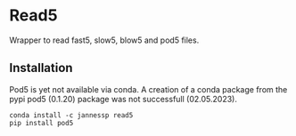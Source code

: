 # Read5
Wrapper to read fast5, slow5, blow5 and pod5 files.

## Installation

Pod5 is yet not available via conda.
A creation of a conda package from the pypi pod5 (0.1.20) package was not successfull (02.05.2023).

```
conda install -c jannessp read5
pip install pod5
```
